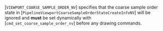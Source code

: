 [`VIEWPORT_COARSE_SAMPLE_ORDER_NV`] specifies that
the coarse sample order state in
[`PipelineViewportCoarseSampleOrderStateCreateInfoNV`] will be
ignored and  **must**  be set dynamically with
[`cmd_set_coarse_sample_order_nv`] before any drawing commands.